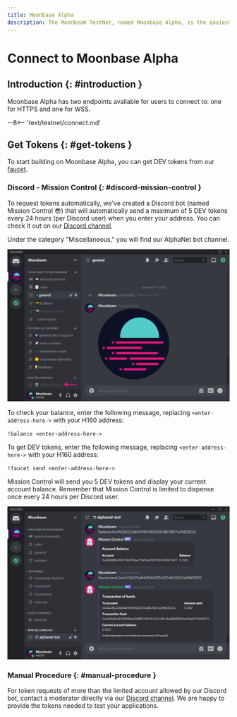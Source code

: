 ```yaml
---
title: Moonbase Alpha
description: The Moonbeam TestNet, named Moonbase Alpha, is the easiest way to get started with a Polkadot environment. Follow this tutorial to connect to the TestNet.
---
```


# Connect to Moonbase Alpha

## Introduction {: #introduction } 

Moonbase Alpha has two endpoints available for users to connect to: one for HTTPS and one for WSS.

--8<-- 'text/testnet/connect.md'

## Get Tokens {: #get-tokens } 

To start building on Moonbase Alpha, you can get DEV tokens from our [faucet](/builders/get-started/moonbase/#get-tokens/).

### Discord - Mission Control {: #discord-mission-control } 

To request tokens automatically, we've created a Discord bot (named Mission Control :sunglasses:) that will automatically send a maximum of 5 DEV tokens every 24 hours (per Discord user) when you enter your address. You can check it out on our [Discord channel](https://discord.gg/PfpUATX).
 
Under the category "Miscellaneous," you will find our AlphaNet bot channel. 

![Discord1](/images/testnet/testnet-discord1.png)

To check your balance, enter the following message, replacing `<enter-address-here->` with your H160 address:

```
!balance <enter-address-here->
```

To get DEV tokens, enter the following message, replacing `<enter-address-here->` with your H160 address:
 
```
!faucet send <enter-address-here->
```

Mission Control will send you 5 DEV tokens and display your current account balance. Remember that Mission Control is limited to dispense once every 24 hours per Discord user.

![Discord2](/images/testnet/testnet-discord2.png)

### Manual Procedure {: #manual-procedure } 

For token requests of more than the limited account allowed by our Discord bot, contact a moderator directly via our [Discord channel](https://discord.gg/PfpUATX). We are happy to provide the tokens needed to test your applications.
